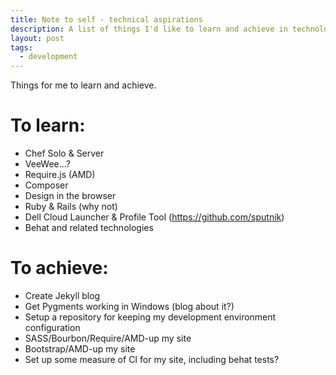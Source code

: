 ```yaml
---
title: Note to self - technical aspirations
description: A list of things I'd like to learn and achieve in technology.
layout: post
tags:
  - development
---
```

 
Things for me to learn and achieve.

To learn:
===

 - Chef Solo & Server
 - VeeWee...?
 - Require.js (AMD)
 - Composer
 - Design in the browser
 - Ruby & Rails (why not)
 - Dell Cloud Launcher & Profile Tool (https://github.com/sputnik)
 - Behat and related technologies

To achieve:
===

 - Create Jekyll blog
 - Get Pygments working in Windows (blog about it?)
 - Setup a repository for keeping my development environment configuration
 - SASS/Bourbon/Require/AMD-up my site
 - Bootstrap/AMD-up my site
 - Set up some measure of CI for my site, including behat tests?
